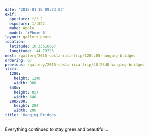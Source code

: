 ```yaml
---
date: '2015-01-15 09:23:02'
exif:
  aperture: f/2.2
  exposure: 1/1522
  make: Apple
  model: 'iPhone 6'
layout: gallery-photo
location:
  latitude: 10.33616667
  longitude: -84.79725
next: /gallery/2015-costa-rica-trip/128cc05-hanging-bridges
ordering: 67
previous: /gallery/2015-costa-rica-trip/48f23d8-hanging-bridges
sizes:
  1280:
    height: 1280
    width: 960
  640w:
    height: 853
    width: 640
  200x200:
    height: 200
    width: 200
title: 'Hanging Bridges'
---
```


Everything continued to stay green and beautiful...
